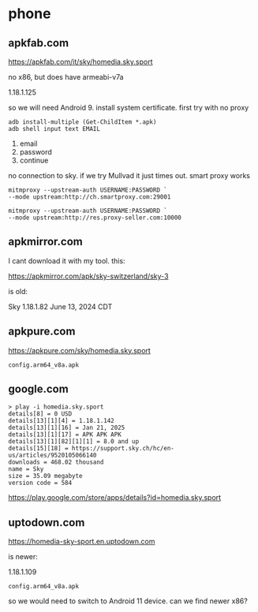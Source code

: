 # phone





## apkfab.com

https://apkfab.com/it/sky/homedia.sky.sport

no x86, but does have armeabi-v7a

1.18.1.125

so we will need Android 9. install system certificate. first try with no proxy

~~~
adb install-multiple (Get-ChildItem *.apk)
adb shell input text EMAIL
~~~

1. email
2. password
3. continue

no connection to sky. if we try Mullvad it just times out. smart proxy works

~~~
mitmproxy --upstream-auth USERNAME:PASSWORD `
--mode upstream:http://ch.smartproxy.com:29001

mitmproxy --upstream-auth USERNAME:PASSWORD `
--mode upstream:http://res.proxy-seller.com:10000
~~~

## apkmirror.com

I cant download it with my tool. this:

https://apkmirror.com/apk/sky-switzerland/sky-3

is old:

Sky 1.18.1.82 June 13, 2024 CDT

## apkpure.com

https://apkpure.com/sky/homedia.sky.sport

~~~
config.arm64_v8a.apk
~~~

## google.com

~~~
> play -i homedia.sky.sport
details[8] = 0 USD
details[13][1][4] = 1.18.1.142
details[13][1][16] = Jan 21, 2025
details[13][1][17] = APK APK APK
details[13][1][82][1][1] = 8.0 and up
details[15][18] = https://support.sky.ch/hc/en-us/articles/9520105066140
downloads = 468.02 thousand
name = Sky
size = 35.09 megabyte
version code = 584
~~~

https://play.google.com/store/apps/details?id=homedia.sky.sport

## uptodown.com

https://homedia-sky-sport.en.uptodown.com

is newer:

1.18.1.109

~~~
config.arm64_v8a.apk
~~~

so we would need to switch to Android 11 device. can we find newer x86?
